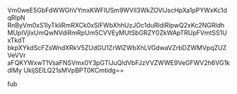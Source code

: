 Vm0weE5GbFdWWGhVYmxKWFlUSm9WVll3WkZOVlJscHpXa1pPYWxKc1dqRlpN
RnByVm0xS1IyTkliRmRXCk0xSlFWbXhhUzJOc1duRldiRlpwQ2xKc2NGRldh
MUpIVjIxUmQwNVdiRmRpUm5CVVEyMUtSbGRZY0ZkWApTRUpFVmtSS1UxTkdT
bkpXYkdScFZsWndXRkV5ZUdGU1ZrWlZWbXhLVGdwaVZrbDZWMVpqZUZVeVVr
aFQKYWxwT1VsaFNSVmx0Y3pGTlJuQldVbFJzVVZWWE9VeGFWV2h6VG1kdlMy
UkljSElLQ21sMVpBPT0KCmtidg==

fub